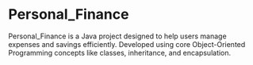 # Personal_Finance
 Personal_Finance is a Java project designed to help users manage expenses and savings efficiently. Developed using core Object-Oriented Programming concepts like classes, inheritance, and encapsulation.
